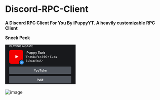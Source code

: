 # Discord-RPC-Client
**A Discord RPC Client For You By iPuppyYT. A heavily customizable RPC Client**

**Sneek Peek**

![image](main-stream/rpcpreview.png)

![image](https://user-images.githubusercontent.com/71689062/183264873-46c04ab8-af1e-4b0d-af68-8de2a80ca574.png)

